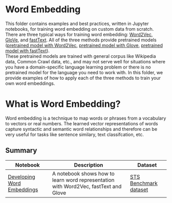 # Word Embedding

This folder contains examples and best practices, written in Jupyter notebooks, for training word embedding on custom data from scratch.   
There are
three typical ways for training word embedding:
[Word2Vec](https://papers.nips.cc/paper/5021-distributed-representations-of-words-and-phrases-and-their-compositionality.pdf),
[GloVe](https://nlp.stanford.edu/pubs/glove.pdf), and [fastText](https://arxiv.org/abs/1607.01759).
All of the three methods provide pretrained models ([pretrained model with
Word2Vec](https://code.google.com/archive/p/word2vec/), [pretrained model with
Glove](https://github.com/stanfordnlp/GloVe), [pretrained model with
fastText](https://fasttext.cc/docs/en/crawl-vectors.html)).   
These pretrained models are trained with
general corpus like Wikipedia data, Common Crawl data, etc., and may not serve well for situations
where you have a domain-specific language learning problem or there is no pretrained model for the
language you need to work with.  In this folder, we provide examples of how to apply each of the
three methods to train your own word embeddings.  

# What is Word Embedding?

Word embedding is a technique to map words or phrases from a vocabulary to vectors or real numbers.
The learned vector representations of words capture  syntactic and semantic word relationships and
therefore can be very useful for  tasks like sentence similary, text classifcation, etc.


## Summary


|Notebook|Description|Dataset|
|---|---|---|
|[Developing Word Embeddings](embedding_trainer.ipynb)| A notebook shows how to learn word representation with Word2Vec, fastText and Glove|[STS Benchmark dataset](http://ixa2.si.ehu.es/stswiki/index.php/STSbenchmark#STS_benchmark_dataset_and_companion_dataset) |

